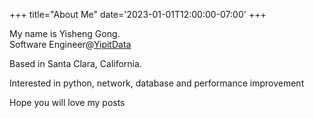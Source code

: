 +++
title="About Me"
date='2023-01-01T12:00:00-07:00'
+++

My name is Yisheng Gong.   
Software Engineer@[YipitData](https://www.yipitdata.com/)

Based in Santa Clara, California.

Interested in python, network, database and performance improvement  

Hope you will love my posts